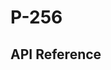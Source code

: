 # P-256

## API Reference

```{doxygenfunction} Hacl_P256_dh_initiator
```

```{doxygenfunction} Hacl_P256_dh_responder
```


